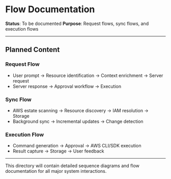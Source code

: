 # Flow Documentation

**Status**: To be documented
**Purpose**: Request flows, sync flows, and execution flows

---

## Planned Content

### Request Flow
- User prompt → Resource identification → Context enrichment → Server request
- Server response → Approval workflow → Execution

### Sync Flow
- AWS estate scanning → Resource discovery → IAM resolution → Storage
- Background sync → Incremental updates → Change detection

### Execution Flow
- Command generation → Approval → AWS CLI/SDK execution
- Result capture → Storage → User feedback

---

This directory will contain detailed sequence diagrams and flow documentation for all major system interactions.